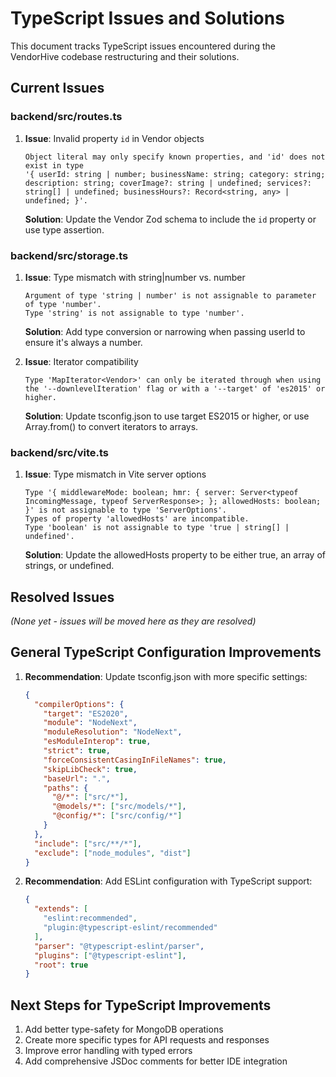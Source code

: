 # TypeScript Issues and Solutions

This document tracks TypeScript issues encountered during the VendorHive codebase restructuring and their solutions.

## Current Issues

### backend/src/routes.ts
1. **Issue**: Invalid property `id` in Vendor objects
   ```
   Object literal may only specify known properties, and 'id' does not exist in type 
   '{ userId: string | number; businessName: string; category: string; description: string; coverImage?: string | undefined; services?: string[] | undefined; businessHours?: Record<string, any> | undefined; }'.
   ```
   **Solution**: Update the Vendor Zod schema to include the `id` property or use type assertion.

### backend/src/storage.ts
1. **Issue**: Type mismatch with string|number vs. number
   ```
   Argument of type 'string | number' is not assignable to parameter of type 'number'.
   Type 'string' is not assignable to type 'number'.
   ```
   **Solution**: Add type conversion or narrowing when passing userId to ensure it's always a number.

2. **Issue**: Iterator compatibility
   ```
   Type 'MapIterator<Vendor>' can only be iterated through when using the '--downlevelIteration' flag or with a '--target' of 'es2015' or higher.
   ```
   **Solution**: Update tsconfig.json to use target ES2015 or higher, or use Array.from() to convert iterators to arrays.

### backend/src/vite.ts
1. **Issue**: Type mismatch in Vite server options
   ```
   Type '{ middlewareMode: boolean; hmr: { server: Server<typeof IncomingMessage, typeof ServerResponse>; }; allowedHosts: boolean; }' is not assignable to type 'ServerOptions'.
   Types of property 'allowedHosts' are incompatible.
   Type 'boolean' is not assignable to type 'true | string[] | undefined'.
   ```
   **Solution**: Update the allowedHosts property to be either true, an array of strings, or undefined.

## Resolved Issues

*(None yet - issues will be moved here as they are resolved)*

## General TypeScript Configuration Improvements

1. **Recommendation**: Update tsconfig.json with more specific settings:
   ```json
   {
     "compilerOptions": {
       "target": "ES2020",
       "module": "NodeNext",
       "moduleResolution": "NodeNext",
       "esModuleInterop": true,
       "strict": true,
       "forceConsistentCasingInFileNames": true,
       "skipLibCheck": true,
       "baseUrl": ".",
       "paths": {
         "@/*": ["src/*"],
         "@models/*": ["src/models/*"],
         "@config/*": ["src/config/*"]
       }
     },
     "include": ["src/**/*"],
     "exclude": ["node_modules", "dist"]
   }
   ```

2. **Recommendation**: Add ESLint configuration with TypeScript support:
   ```json
   {
     "extends": [
       "eslint:recommended",
       "plugin:@typescript-eslint/recommended"
     ],
     "parser": "@typescript-eslint/parser",
     "plugins": ["@typescript-eslint"],
     "root": true
   }
   ```

## Next Steps for TypeScript Improvements

1. Add better type-safety for MongoDB operations
2. Create more specific types for API requests and responses
3. Improve error handling with typed errors
4. Add comprehensive JSDoc comments for better IDE integration